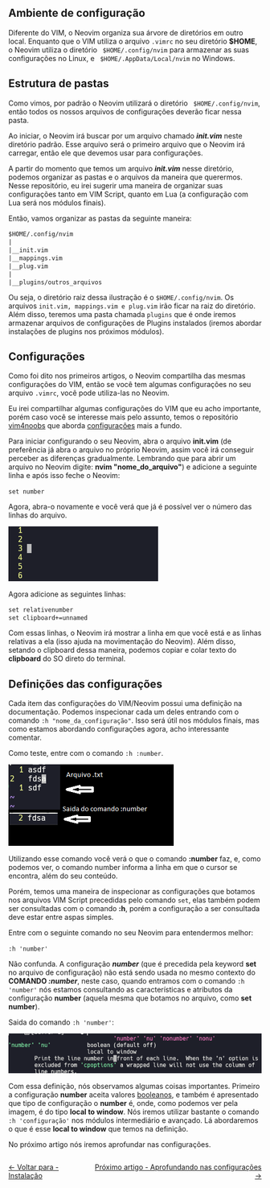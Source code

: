 ## Ambiente de configuração

Diferente do VIM, o Neovim organiza sua árvore de diretórios em outro local. Enquanto que o VIM utiliza o arquivo `.vimrc` no seu diretório **$HOME**, o Neovim utiliza o diretório ` $HOME/.config/nvim` para armazenar as suas configurações no Linux, e ` $HOME/.AppData/Local/nvim` no Windows.

## Estrutura de pastas

Como vimos, por padrão o Neovim utilizará o diretório ` $HOME/.config/nvim`, então todos os nossos arquivos de configurações deverão ficar nessa pasta.

Ao iniciar, o Neovim irá buscar por um arquivo chamado ***init.vim*** neste diretório padrão. Esse arquivo será o primeiro arquivo que o Neovim irá carregar, então ele que devemos usar para configurações.

A partir do momento que temos um arquivo ***init.vim*** nesse diretório, podemos organizar as pastas e o arquivos da maneira que querermos. Nesse repositório, eu irei sugerir uma maneira de organizar suas configurações tanto em VIM Script, quanto em Lua (a configuração com Lua será nos módulos finais).

Então, vamos organizar as pastas da seguinte maneira:

```
$HOME/.config/nvim
|
|__init.vim
|__mappings.vim
|__plug.vim
|
|__plugins/outros_arquivos
```

Ou seja, o diretório raiz dessa ilustração é o `$HOME/.config/nvim`. Os arquivos `init.vim, mappings.vim e plug.vim` irão ficar na raiz do diretório. Além disso, teremos uma pasta chamada `plugins` que é onde iremos armazenar arquivos de configurações de Plugins instalados (iremos abordar instalações de plugins nos próximos módulos).

## Configurações

Como foi dito nos primeiros artigos, o Neovim compartilha das mesmas configurações do VIM, então se você tem algumas configurações no seu arquivo `.vimrc`, você pode utiliza-las no Neovim.

Eu irei compartilhar algumas configurações do VIM que eu acho importante, porém caso você se interesse mais pelo assunto, temos o repositório [vim4noobs](https://github.com/luanmateuz/vim4noobs) que aborda [configurações](https://github.com/luanmateuz/vim4noobs/blob/master/02-intermediario/configurando-vim.md) mais a fundo.

Para iniciar configurando o seu Neovim, abra o arquivo **init.vim** (de preferência já abra o arquivo no próprio Neovim, assim você irá conseguir perceber as diferenças gradualmente. Lembrando que para abrir um arquivo no Neovim digite: **nvim "nome_do_arquivo"**) e adicione a seguinte linha e após isso feche o Neovim: 

`set number` 

Agora, abra-o novamente e você verá que já é possível ver o número das linhas do arquivo.

![set number - Image](../../images/modulo-01/setnumber.png)

Agora adicione as seguintes linhas:

```
set relativenumber
set clipboard+=unnamed
```

Com essas linhas, o Neovim irá mostrar a linha em que você está e as linhas relativas a ela (isso ajuda na movimentação do Neovim). Além disso, setando o clipboard dessa maneira, podemos copiar e colar texto do **clipboard** do SO direto do terminal.

## Definições das configurações

Cada item das configurações do VIM/Neovim possui uma definição na documentação. Podemos inspecionar cada um deles entrando com o comando `:h "nome_da_configuração"`. Isso será útil nos módulos finais, mas como estamos abordando configurações agora, acho interessante comentar.

Como teste, entre com o comando `:h :number`. 

![Comando number](../../images/modulo-01/comandonumber.png)

Utilizando esse comando você verá o que o comando **:number** faz, e, como podemos ver, o comando number informa a linha em que o cursor se encontra, além do seu conteúdo.

Porém, temos uma maneira de inspecionar as configurações que botamos nos arquivos VIM Script precedidas pelo comando `set`, elas também podem ser consultadas com o comando **:h**, porém a configuração a ser consultada deve estar entre aspas simples.

Entre com o seguinte comando no seu Neovim para entendermos melhor:

`:h 'number'`

Não confunda. A configuração ***number*** (que é precedida pela keyword **set** no arquivo de configuração) não está sendo usada no mesmo contexto do **COMANDO ***:number*****, neste caso, quando entramos com o comando `:h 'number'` nós estamos consultando as características e atributos da configuração **number** (aquela mesma que botamos no arquivo, como **set number**).

Saida do comando `:h 'number'`:

![Saida do comando Number](../../images/modulo-01/definicaoconfignumber.png)

Com essa definição, nós observamos algumas coisas importantes. Primeiro a configuração **number** aceita valores [booleanos](https://github.com/DantasB/CSharp4Noobs/blob/master/docs/3-B%C3%A1sico/02-Tipos-de-vari%C3%A1veis.md), e também é apresentado que tipo de configuração o **number** é, onde, como podemos ver pela imagem, é do tipo **local to window**. Nós iremos utilizar bastante o comando `:h 'configuração'` nos módulos intermediário e avançado. Lá abordaremos o que é esse **local to window** que temos na definição.

No próximo artigo nós iremos aprofundar nas configurações.

<div style="display: flex; justify-content: space-between;">
    <p align="left">
        <a href="./instalacao.md"><- Voltar para - Instalação</a>
    </p>
    <p align="right">
        <a href="./aprofundando-configuracoes.md">Próximo artigo - Aprofundando nas configurações -></a>
    </p>
</div>
